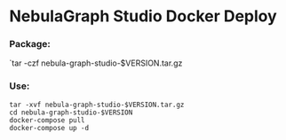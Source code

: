 # NebulaGraph Studio Docker Deploy

### Package: 

`tar -czf nebula-graph-studio-$VERSION.tar.gz

### Use:

```
tar -xvf nebula-graph-studio-$VERSION.tar.gz
cd nebula-graph-studio-$VERSION
docker-compose pull
docker-compose up -d
```